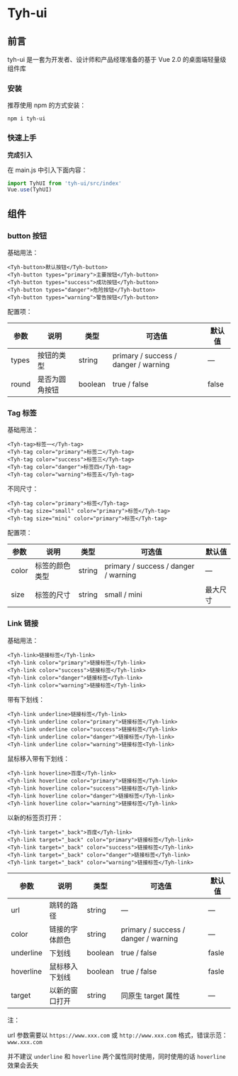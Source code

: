 # Tyh-ui



## 前言

tyh-ui 是一套为开发者、设计师和产品经理准备的基于 Vue 2.0 的桌面端轻量级组件库



### 安装

推荐使用 npm 的方式安装：

```shell
npm i tyh-ui
```



### 快速上手

**完成引入**

在 main.js 中引入下面内容：

```js
import TyhUI from 'tyh-ui/src/index'
Vue.use(TyhUI)
```



## 组件

### button 按钮

基础用法：

```vue
<Tyh-button>默认按钮</Tyh-button>
<Tyh-button types="primary">主要按钮</Tyh-button>
<Tyh-button types="success">成功按钮</Tyh-button>
<Tyh-button types="danger">危险按钮</Tyh-button>
<Tyh-button types="warning">警告按钮</Tyh-button>
```



配置项：

| 参数  | 说明           | 类型    | 可选值                     | 默认值 |
| ----- | -------------- | ------- | -------------------------- | ------ |
| types | 按钮的类型     | string  | primary / success / danger / warning | —      |
| round | 是否为圆角按钮 | boolean | true / false              | false  |



### Tag 标签

基础用法：

```vue
<Tyh-tag>标签一</Tyh-tag>
<Tyh-tag color="primary">标签二</Tyh-tag>
<Tyh-tag color="success">标签三</Tyh-tag>
<Tyh-tag color="danger">标签四</Tyh-tag>
<Tyh-tag color="warning">标签五</Tyh-tag>
```



不同尺寸：

```vue
<Tyh-tag color="primary">标签</Tyh-tag>
<Tyh-tag size="small" color="primary">标签</Tyh-tag>
<Tyh-tag size="mini" color="primary">标签</Tyh-tag>
```



配置项：

| 参数  | 说明           | 类型   | 可选值                               | 默认值   |
| ----- | -------------- | ------ | ------------------------------------ | -------- |
| color | 标签的颜色类型 | string | primary / success / danger / warning | —        |
| size  | 标签的尺寸     | string | small / mini                         | 最大尺寸 |



### Link 链接

基础用法：

```vue
<Tyh-link>链接标签</Tyh-link>
<Tyh-link color="primary">链接标签</Tyh-link>
<Tyh-link color="success">链接标签</Tyh-link>
<Tyh-link color="danger">链接标签</Tyh-link>
<Tyh-link color="warning">链接标签</Tyh-link>
```



带有下划线：

```vue
<Tyh-link underline>链接标签</Tyh-link>
<Tyh-link underline color="primary">链接标签</Tyh-link>
<Tyh-link underline color="success">链接标签</Tyh-link>
<Tyh-link underline color="danger">链接标签</Tyh-link>
<Tyh-link underline color="warning">链接标签<Tyh-link>
```



鼠标移入带有下划线：

```vue
<Tyh-link hoverline>百度</Tyh-link>
<Tyh-link hoverline color="primary">链接标签</Tyh-link>
<Tyh-link hoverline color="success">链接标签</Tyh-link>
<Tyh-link hoverline color="danger">链接标签</Tyh-link>
<Tyh-link hoverline color="warning">链接标签</Tyh-link>
```



以新的标签页打开：

```vue
<Tyh-link target="_back">百度</Tyh-link>
<Tyh-link target="_back" color="primary">链接标签</Tyh-link>
<Tyh-link target="_back" color="success">链接标签</Tyh-link>
<Tyh-link target="_back" color="danger">链接标签</Tyh-link>
<Tyh-link target="_back" color="warning">链接标签</Tyh-link>
```



| 参数      | 说明           | 类型    | 可选值                               | 默认值 |
| --------- | -------------- | ------- | ------------------------------------ | ------ |
| url       | 跳转的路径     | string  | —                                    | —      |
| color     | 链接的字体颜色 | string  | primary / success / danger / warning | —      |
| underline | 下划线         | boolean | true / false                         | fasle  |
| hoverline | 鼠标移入下划线 | boolean | true / false                         | fasle  |
| target    | 以新的窗口打开 | string  | 同原生 target 属性                   | —      |



注：

url 参数需要以 `https://www.xxx.com` 或 `http://www.xxx.com` 格式，错误示范：`www.xxx.com`

并不建议 `underline` 和 `hoverline` 两个属性同时使用，同时使用的话 `hoverline` 效果会丢失
